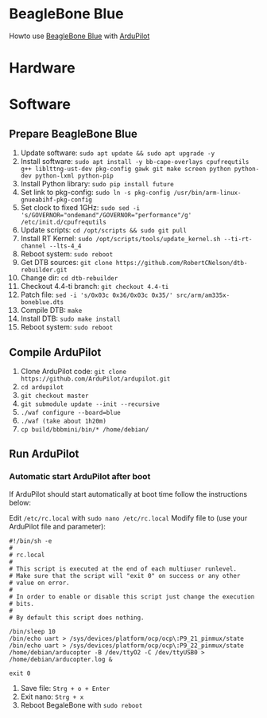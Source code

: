 # BeagleBone Blue
Howto use [BeagleBone Blue](https://github.com/jadonk/beaglebone-blue) with [ArduPilot](https://github.com/ArduPilot/ardupilot)

# Hardware

# Software

## Prepare BeagleBone Blue
1. Update software: `sudo apt update && sudo apt upgrade -y`
2. Install software: `sudo apt install -y bb-cape-overlays cpufrequtils g++ liblttng-ust-dev pkg-config gawk git make screen python python-dev python-lxml python-pip`
3. Install Python library: `sudo pip install future`
4. Set link to pkg-config: `sudo ln -s pkg-config /usr/bin/arm-linux-gnueabihf-pkg-config`
5. Set clock to fixed 1GHz: `sudo sed -i 's/GOVERNOR="ondemand"/GOVERNOR="performance"/g' /etc/init.d/cpufrequtils`
5. Update scripts: `cd /opt/scripts && sudo git pull`
6. Install RT Kernel: `sudo /opt/scripts/tools/update_kernel.sh --ti-rt-channel --lts-4_4`
7. Reboot system: `sudo reboot`
8. Get DTB sources: `git clone https://github.com/RobertCNelson/dtb-rebuilder.git`
9. Change dir: `cd dtb-rebuilder`
9. Checkout 4.4-ti branch: `git checkout 4.4-ti`
10. Patch file: `sed -i 's/0x03c 0x36/0x03c 0x35/' src/arm/am335x-boneblue.dts`
11. Compile DTB: `make`
12. Install DTB: `sudo make install`
13. Reboot system: `sudo reboot`

## Compile ArduPilot
1. Clone ArduPilot code: `git clone https://github.com/ArduPilot/ardupilot.git`
2. `cd ardupilot`
3. `git checkout master`
4. `git submodule update --init --recursive`
5. `./waf configure --board=blue`
6. `./waf (take about 1h20m)`
7. `cp build/bbbmini/bin/* /home/debian/`

## Run ArduPilot


### Automatic start ArduPilot after boot

If ArduPilot should start automatically at boot time follow the instructions below:

Edit `/etc/rc.local` with `sudo nano /etc/rc.local`
Modify file to (use your ArduPilot file and parameter):
```
#!/bin/sh -e
#
# rc.local
#
# This script is executed at the end of each multiuser runlevel.
# Make sure that the script will "exit 0" on success or any other
# value on error.
#
# In order to enable or disable this script just change the execution
# bits.
#
# By default this script does nothing.

/bin/sleep 10
/bin/echo uart > /sys/devices/platform/ocp/ocp\:P9_21_pinmux/state
/bin/echo uart > /sys/devices/platform/ocp/ocp\:P9_22_pinmux/state
/home/debian/arducopter -B /dev/ttyO2 -C /dev/ttyUSB0 > /home/debian/arducopter.log &

exit 0
```

1. Save file: `Strg + o + Enter`
2. Exit nano: `Strg + x`
3. Reboot BegaleBone with `sudo reboot`

